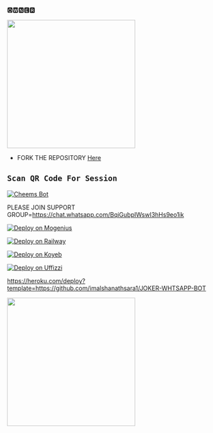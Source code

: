 
🅾🆆🅽🅴🆁


<img src="https://www.linkpicture.com/q/IMG_20230203_153301.jpg" width="300" height="300"/>







- FORK THE REPOSITORY [Here](https://github.com/imalshanathsara1/JOKER-WHTSAPP-BOT/fork)

## `Scan QR Code For Session`
[![Cheems Bot](https://repl.it/badge/github/quiec/whatsasena)](https://replit.com/@imalshanathsara/JOKER-Bot-Multi-Device-Qr-Code-Generator?v=1)

 PLEASE JOIN SUPPORT GROUP=https://chat.whatsapp.com/BqiGubpIWswI3hHs9eo1ik

[![Deploy on Mogenius](https://telegra.ph/file/946d83b461457a3c1598c.png)](https://studio.mogenius.com/studio/cloud-space/cloud-space-overview)

[![Deploy on Railway](https://railway.app/button.svg)](https://railway.app/dashboard)

[![Deploy on Koyeb](https://telegra.ph/file/48228bbb836479f7a2863.png)](https://app.koyeb.com/deploy?type=git&repository=&branch=name&name=servicename)

[![Deploy on Uffizzi](https://telegra.ph/file/e464e609e43eb3dfdc144.png)](https://app.uffizzi.com/projects)

https://heroku.com/deploy?template=https://github.com/imalshanathsara1/JOKER-WHTSAPP-BOT

<img src="https://i.ibb.co/x2sF7s5/20230407-103844.jpg" width="300" height="300"/>

